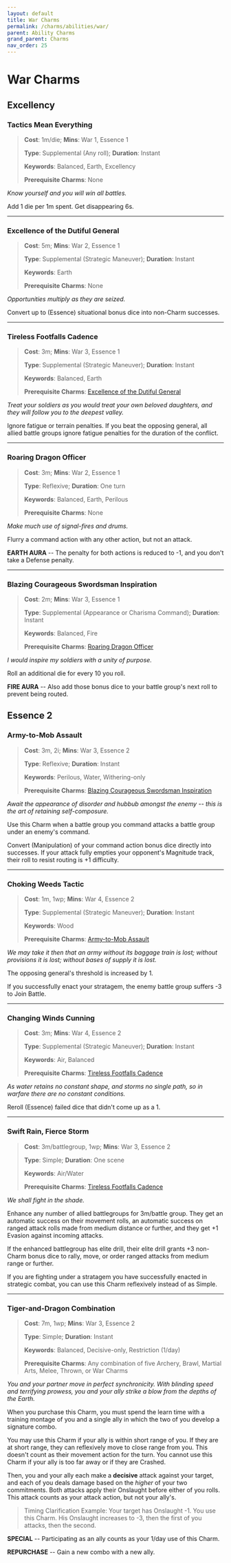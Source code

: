 ```yaml
---
layout: default
title: War Charms
permalink: /charms/abilities/war/
parent: Ability Charms
grand_parent: Charms
nav_order: 25
---
```


# War Charms

## Excellency

### Tactics Mean Everything

> **Cost**: 1m/die; **Mins**: War 1, Essence 1
>
> **Type**: Supplemental (Any roll); **Duration**: Instant
>
> **Keywords**: Balanced, Earth, Excellency
>
> **Prerequisite Charms**: None

_Know yourself and you will win all battles._

Add 1 die per 1m spent. Get disappearing 6s.

***

### Excellence of the Dutiful General

> **Cost**: 5m; **Mins**: War 2, Essence 1
>
> **Type**: Supplemental (Strategic Maneuver); **Duration**: Instant
>
> **Keywords**: Earth
>
> **Prerequisite Charms**: None

_Opportunities multiply as they are seized._

Convert up to (Essence) situational bonus dice into non-Charm successes.

***

### Tireless Footfalls Cadence

> **Cost**: 3m; **Mins**: War 3, Essence 1
>
> **Type**: Supplemental (Strategic Maneuver); **Duration**: Instant
>
> **Keywords**: Balanced, Earth
>
> **Prerequisite Charms**: [Excellence of the Dutiful General](#excellence-of-the-dutiful-general)

_Treat your soldiers as you would treat your own beloved daughters, and they_
_will follow you to the deepest valley._

Ignore fatigue or terrain penalties. If you beat the opposing general, all
allied battle groups ignore fatigue penalties for the duration of the conflict.

***

### Roaring Dragon Officer

> **Cost**: 3m; **Mins**: War 2, Essence 1
>
> **Type**: Reflexive; **Duration**: One turn
>
> **Keywords**: Balanced, Earth, Perilous
>
> **Prerequisite Charms**: None

_Make much use of signal-fires and drums._

Flurry a command action with any other action, but not an attack.

**EARTH AURA** -- The penalty for both actions is reduced to -1, and you don't
take a Defense penalty.

***

### Blazing Courageous Swordsman Inspiration

> **Cost**: 2m; **Mins**: War 3, Essence 1
>
> **Type**: Supplemental (Appearance or Charisma Command); **Duration**: Instant
>
> **Keywords**: Balanced, Fire
>
> **Prerequisite Charms**: [Roaring Dragon Officer](#roaring-dragon-officer)

_I would inspire my soldiers with a unity of purpose._

Roll an additional die for every 10 you roll.

**FIRE AURA** -- Also add those bonus dice to your battle group's next roll to
prevent being routed.

## Essence 2

### Army-to-Mob Assault

> **Cost**: 3m, 2i; **Mins**: War 3, Essence 2
>
> **Type**: Reflexive; **Duration**: Instant
>
> **Keywords**: Perilous, Water, Withering-only
>
> **Prerequisite Charms**: [Blazing Courageous Swordsman Inspiration](#blazing-courageous-swordsman-inspiration)

_Await the appearance of disorder and hubbub amongst the enemy -- this is the_
_art of retaining self-composure._

Use this Charm when a battle group you command attacks a battle group under an
enemy's command.

Convert (Manipulation) of your command action bonus dice directly into
successes. If your attack fully empties your opponent's Magnitude track, their
roll to resist routing is +1 difficulty.

***

### Choking Weeds Tactic

> **Cost**: 1m, 1wp; **Mins**: War 4, Essence 2
>
> **Type**: Supplemental (Strategic Maneuver); **Duration**: Instant
>
> **Keywords**: Wood
>
> **Prerequisite Charms**: [Army-to-Mob Assault](#army-to-mob-assault)

_We may take it then that an army without its baggage train is lost; without_
_provisions it is lost; without bases of supply it is lost._

The opposing general's threshold is increased by 1.

If you successfully enact your stratagem, the enemy battle group suffers -3 to
Join Battle.

***

### Changing Winds Cunning

> **Cost**: 3m; **Mins**: War 4, Essence 2
>
> **Type**: Supplemental (Strategic Maneuver); **Duration**: Instant
>
> **Keywords**: Air, Balanced
>
> **Prerequisite Charms**: [Tireless Footfalls Cadence](#tireless-footfalls-cadence)

_As water retains no constant shape, and storms no single path, so in warfare_
_there are no constant conditions._

Reroll (Essence) failed dice that didn't come up as a 1.

***

### Swift Rain, Fierce Storm

> **Cost**: 3m/battlegroup, 1wp; **Mins**: War 3, Essence 2
>
> **Type**: Simple; **Duration**: One scene
>
> **Keywords**: Air/Water
>
> **Prerequisite Charms**: [Tireless Footfalls Cadence](#tireless-footfalls-cadence)

_We shall fight in the shade._

Enhance any number of allied battlegroups for 3m/battle group. They get an
automatic success on their movement rolls, an automatic success on ranged
attack rolls made from medium distance or further, and they get +1 Evasion
against incoming attacks.

If the enhanced battlegroup has elite drill, their elite drill grants +3
non-Charm bonus dice to rally, move, or order ranged attacks from medium range
or further.

If you are fighting under a stratagem you have successfully enacted in strategic
combat, you can use this Charm reflexively instead of as Simple.

***

### Tiger-and-Dragon Combination

> **Cost**: 7m, 1wp; **Mins**: War 3, Essence 2
>
> **Type**: Simple; **Duration**: Instant
>
> **Keywords**: Balanced, Decisive-only, Restriction (1/day)
>
> **Prerequisite Charms**: Any combination of five Archery, Brawl, Martial Arts,
> Melee, Thrown, or War Charms

_You and your partner move in perfect synchronicity. With blinding speed and_
_terrifying prowess, you and your ally strike a blow from the depths of the_
_Earth._

When you purchase this Charm, you must spend the learn time with a training
montage of you and a single ally in which the two of you develop a signature
combo.

You may use this Charm if your ally is within short range of you. If they are at
short range, they can reflexively move to close range from you. This doesn't
count as their movement action for the turn. You cannot use this Charm if your
ally is too far away or if they are Crashed.

Then, you and your ally each make a **decisive** attack against your target, and
each of you deals damage based on the _higher_ of your two commitments. Both
attacks apply their Onslaught before either of you rolls. This attack counts as
your attack action, but not your ally's.

> Timing Clarification Example: Your target has Onslaught -1. You use this
> Charm. His Onslaught increases to -3, then the first of you attacks, then the
> second.

**SPECIAL** -- Participating as an ally counts as your 1/day use of this Charm.

**REPURCHASE** -- Gain a new combo with a new ally.
